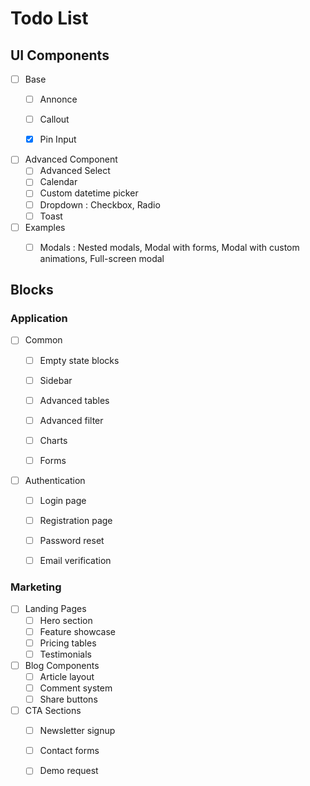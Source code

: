 # Todo List

## UI Components
- [ ] Base
  - [ ] Annonce
  - [ ] Callout
  - [x] Pin Input


- [ ] Advanced Component
  - [ ] Advanced Select
  - [ ] Calendar
  - [ ] Custom datetime picker
  - [ ] Dropdown : Checkbox, Radio
  - [ ] Toast

- [ ] Examples
  - [ ] Modals : Nested modals, Modal with forms, Modal with custom animations, Full-screen modal



## Blocks

### Application

- [ ] Common
  - [ ] Empty state blocks
  - [ ] Sidebar
  - [ ] Advanced tables
  - [ ] Advanced filter
  - [ ] Charts
  - [ ] Forms
  

- [ ] Authentication
  - [ ] Login page
  - [ ] Registration page
  - [ ] Password reset
  - [ ] Email verification


### Marketing
- [ ] Landing Pages
  - [ ] Hero section
  - [ ] Feature showcase
  - [ ] Pricing tables
  - [ ] Testimonials
- [ ] Blog Components
  - [ ] Article layout
  - [ ] Comment system
  - [ ] Share buttons
- [ ] CTA Sections
  - [ ] Newsletter signup
  - [ ] Contact forms
  - [ ] Demo request


